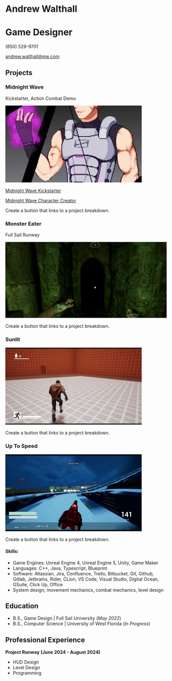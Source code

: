 # Andrew Walthall
# Game Designer
(850) 529-9701

andrew.walthall@me.com 

## Projects
### Midnight Wave
Kickstarter, Action Combat Demo

![Midnight Wave Demo](docs/assets/images/midnight_wave_demo.gif)

[Midnight Wave Kickstarter](https://www.kickstarter.com/projects/andrewwalthall/midnight-wave-cyberpunk-samurai-tactical-platform?ref=user_menu)

[Midnight Wave Character Creator](https://andrew-double-u.itch.io/midnight-wave-character-creator)

Create a button that links to a project breakdown.

### Monster Eater
Full Sail Runway

![Monster Eater Demo](docs/assets/images/monster_eater_demo.png)

Create a button that links to a project breakdown.

### Sunlit

![Sunlit Demo](docs/assets/images/sunlit_demo.gif)

Create a button that links to a project breakdown.

### Up To Speed

![Up To Speed Demo](docs/assets/images/up_to_speed_demo.gif)

Create a button that links to a project breakdown.

#### Skills: 
- Game Engines: Unreal Engine 4, Unreal Engine 5, Unity, Game Maker
- Languages: C++, Java, Typescript, Blueprint
- Software: Atlassian, Jira, Confluence, Trello, Bitbucket, Git, Github, Gitlab, Jetbrains, Rider, CLion, VS Code, Visual Studio, Digital Ocean, GSuite, Click Up, Office
- System design, movement mechanics, combat mechanics, level design 

## Education        		
- B.S., Game Design | Full Sail University (_May 2022_)
- B.S., Computer Science | University of West Florida (_In Progress_)

## Professional Experience
**Project Runway (June 2024 - August 2024)**
- HUD Design
- Level Design
- Programming
